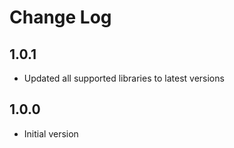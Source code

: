 Change Log
==============

1.0.1
-----

* Updated all supported libraries to latest versions

1.0.0
-----

* Initial version
